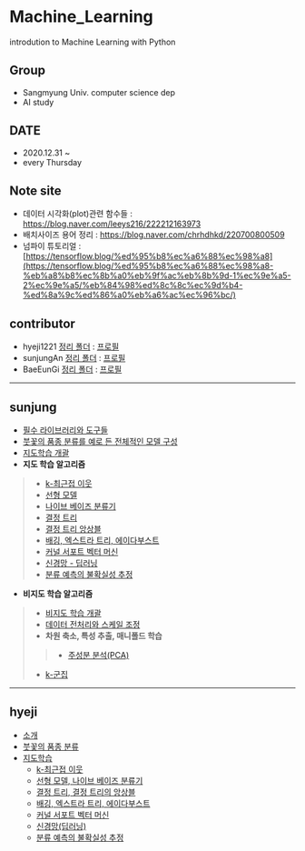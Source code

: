# Machine_Learning
introdution to Machine Learning with Python

## Group
+ Sangmyung Univ. computer science dep
+ AI study 

## DATE
  - 2020.12.31 ~
  - every Thursday
 
## Note site
- 데이터 시각화(plot)관련 함수들 : https://blog.naver.com/leeys216/222212163973
- 배치사이즈 용어 정리 : https://blog.naver.com/chrhdhkd/220700800509
- 넘파이 튜토리얼 : [https://tensorflow.blog/%ed%95%b8%ec%a6%88%ec%98%a8](https://tensorflow.blog/%ed%95%b8%ec%a6%88%ec%98%a8-%eb%a8%b8%ec%8b%a0%eb%9f%ac%eb%8b%9d-1%ec%9e%a5-2%ec%9e%a5/%eb%84%98%ed%8c%8c%ec%9d%b4-%ed%8a%9c%ed%86%a0%eb%a6%ac%ec%96%bc/)
## contributor
+ hyeji1221 [정리 폴더](https://github.com/sunjungAn/Machine_Learning/tree/master/hyejiLim) : [프로필](https://github.com/hyeji1221)
+ sunjungAn [정리 폴더](https://github.com/sunjungAn/Machine_Learning/tree/master/sunjungAn) : [프로필](https://github.com/sunjungAn)
+ BaeEunGi [정리 폴더](https://github.com/sunjungAn/Machine_Learning/tree/master/BaeEunGi) : [프로필](https://github.com/BaeEunGi)

---------------------------------------------------------------------------------------------------------------------------------------------------------



## sunjung

+ [필수 라이브러리와 도구들](https://github.com/sunjungAn/Machine_Learning/blob/master/sunjungAn/%ED%95%84%EC%88%98%20%EB%9D%BC%EC%9D%B4%EB%B8%8C%EB%9F%AC%EB%A6%AC%EC%99%80%20%EB%8F%84%EA%B5%AC%EB%93%A4.md)
+ [붓꽃의 품종 분류를 예로 든 전체적인 모델 구성](https://github.com/sunjungAn/Machine_Learning/blob/master/sunjungAn/%EB%B6%93%EA%BD%83%EC%9D%98%20%ED%92%88%EC%A2%85%20%EB%B6%84%EB%A5%98%EB%A5%BC%20%EC%98%88%EB%A1%9C%20%EB%93%A0%20%EC%A0%84%EC%B2%B4%EC%A0%81%EC%9D%B8%20%EB%AA%A8%EB%8D%B8%20%EA%B5%AC%EC%84%B1.ipynb)
+ [지도학습 개괄](https://github.com/sunjungAn/Machine_Learning/blob/master/sunjungAn/%EC%A7%80%EB%8F%84%20%ED%95%99%EC%8A%B5%20%EA%B0%9C%EA%B4%84.ipynb)
+ **지도 학습 알고리즘**
> + [k-최근접 이웃](https://github.com/sunjungAn/Machine_Learning/blob/master/sunjungAn/K-%EC%B5%9C%EA%B7%BC%EC%A0%91%20%EC%9D%B4%EC%9B%83.ipynb)
> + [선형 모델](https://github.com/sunjungAn/Machine_Learning/blob/master/sunjungAn/%EC%84%A0%ED%98%95%20%EB%AA%A8%EB%8D%B8.ipynb)
> + [나이브 베이즈 분류기](https://github.com/sunjungAn/Machine_Learning/blob/master/sunjungAn/%EB%82%98%EC%9D%B4%EB%B8%8C%20%EB%B2%A0%EC%9D%B4%EC%A6%88%20%EB%B6%84%EB%A5%98%EA%B8%B0.ipynb)
> + [결정 트리](https://github.com/sunjungAn/Machine_Learning/blob/master/sunjungAn/%EA%B2%B0%EC%A0%95%20%ED%8A%B8%EB%A6%AC.ipynb)
> + [결정 트리 앙상블](https://github.com/sunjungAn/Machine_Learning/blob/master/sunjungAn/%EA%B2%B0%EC%A0%95%20%ED%8A%B8%EB%A6%AC%EC%9D%98%20%EC%95%99%EC%83%81%EB%B8%94.ipynb)
> + [배깅, 엑스트라 트리, 에이다부스트](https://github.com/sunjungAn/Machine_Learning/blob/master/sunjungAn/%EB%B0%B0%EA%B9%85%2C%20%EC%97%91%EC%8A%A4%ED%8A%B8%EB%9D%BC%20%ED%8A%B8%EB%A6%AC%2C%20%EC%97%90%EC%9D%B4%EB%8B%A4%EB%B6%80%EC%8A%A4%ED%8A%B8.ipynb)
> + [커널 서포트 벡터 머신](https://github.com/sunjungAn/Machine_Learning/blob/master/sunjungAn/%EC%BB%A4%EB%84%90%20%EC%84%9C%ED%8F%AC%ED%8A%B8%20%EB%B2%A1%ED%84%B0%20%EB%A8%B8%EC%8B%A0.ipynb)
> + [신경망 - 딥러닝](https://github.com/sunjungAn/Machine_Learning/blob/master/sunjungAn/%EC%8B%A0%EA%B2%BD%EB%A7%9D(%EB%94%A5%EB%9F%AC%EB%8B%9D).ipynb)
> + [분류 예측의 불확실성 추정](https://github.com/sunjungAn/Machine_Learning/blob/master/sunjungAn/%EB%B6%84%EB%A5%98%20%EC%98%88%EC%B8%A1%EC%9D%98%20%EB%B6%88%ED%99%95%EC%8B%A4%EC%84%B1%20%EC%B6%94%EC%A0%95.ipynb)
+ **비지도 학습 알고리즘**
> + [비지도 학습 개괄](https://github.com/sunjungAn/Machine_Learning/blob/master/sunjungAn/%EB%B9%84%EC%A7%80%EB%8F%84%20%ED%95%99%EC%8A%B5%20%EA%B0%9C%EA%B4%84.ipynb)
> + [데이터 전처리와 스케일 조정](https://github.com/sunjungAn/Machine_Learning/blob/master/sunjungAn/%EB%8D%B0%EC%9D%B4%ED%84%B0%20%EC%A0%84%EC%B2%98%EB%A6%AC%EC%99%80%20%EC%8A%A4%EC%BC%80%EC%9D%BC%20%EC%A1%B0%EC%A0%95.ipynb)
> + **차원 축소, 특성 추출, 매니폴드 학습**
>> + [주성분 분석(PCA)](https://github.com/sunjungAn/Machine_Learning/blob/master/sunjungAn/%EC%A3%BC%EC%84%B1%EB%B6%84%20%EB%B6%84%EC%84%9D(PCA).ipynb)
> + [k-군집]()
---------------------------------------------------------------------------------------------------------------------

## hyeji
+ [소개](https://github.com/sunjungAn/Machine_Learning/blob/master/hyejiLim/%EC%86%8C%EA%B0%9C.md)
+ [붓꽃의 품종 분류](https://github.com/sunjungAn/Machine_Learning/blob/master/hyejiLim/chapter1%20%EB%B6%93%EA%BD%83%EC%9D%98%20%ED%92%88%EC%A2%85%20%EB%B6%84%EB%A5%98.ipynb)
+ [지도학습](https://github.com/sunjungAn/Machine_Learning/blob/master/hyejiLim/%EC%A7%80%EB%8F%84%ED%95%99%EC%8A%B5.md)
  + [k-최근접 이웃](https://github.com/sunjungAn/Machine_Learning/blob/master/hyejiLim/chapter2.3.2%20k-%EC%B5%9C%EA%B7%BC%EC%A0%91%20%EC%9D%B4%EC%9B%83.ipynb)
  + [선형 모델, 나이브 베이즈 분류기](https://github.com/sunjungAn/Machine_Learning/blob/master/hyejiLim/chapter2.3.3%20%EC%84%A0%ED%98%95%20%EB%AA%A8%EB%8D%B8%20%26%202.3.4%20%EB%82%98%EC%9D%B4%EB%B8%8C%20%EB%B2%A0%EC%9D%B4%EC%A6%88%20%EB%B6%84%EB%A5%98%EA%B8%B0.ipynb)
  + [결정 트리, 결정 트리의 앙상블](https://github.com/sunjungAn/Machine_Learning/blob/master/hyejiLim/chapter2.3.5%20%EA%B2%B0%EC%A0%95%ED%8A%B8%EB%A6%AC%20%26%202.3.6%20%EA%B2%B0%EC%A0%95%20%ED%8A%B8%EB%A6%AC%EC%9D%98%20%EC%95%99%EC%83%81%EB%B8%94.ipynb)
  + [배깅, 엑스트라 트리, 에이다부스트](https://github.com/sunjungAn/Machine_Learning/blob/master/hyejiLim/chapter2.3.7%20%EB%B0%B0%EA%B9%85%2C%20%EC%97%91%EC%8A%A4%ED%8A%B8%EB%9D%BC%20%ED%8A%B8%EB%A6%AC%2C%20%EC%97%90%EC%9D%B4%EB%8B%A4%EB%B6%80%EC%8A%A4%ED%8A%B8.ipynb)
  + [커널 서포트 벡터 머신](https://github.com/sunjungAn/Machine_Learning/blob/master/hyejiLim/chapter2.3.8%20%EC%BB%A4%EB%84%90%20%EC%84%9C%ED%8F%AC%ED%8A%B8%20%EB%B2%A1%ED%84%B0%20%EB%A8%B8%EC%8B%A0.ipynb)
  + [신경망(딥러닝)](https://github.com/sunjungAn/Machine_Learning/blob/master/hyejiLim/chapter2.3.9%20%EC%8B%A0%EA%B2%BD%EB%A7%9D(%EB%94%A5%EB%9F%AC%EB%8B%9D).ipynb)
  + [분류 예측의 불확실성 추정](https://github.com/sunjungAn/Machine_Learning/blob/master/hyejiLim/chapter2.4%20%EB%B6%84%EB%A5%98%20%EC%98%88%EC%B8%A1%EC%9D%98%20%EB%B6%88%ED%99%95%EC%8B%A4%EC%84%B1%20%EC%B6%94%EC%A0%95.ipynb)
